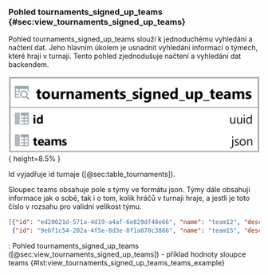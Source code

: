 
### Pohled tournaments_signed_up_teams {#sec:view_tournaments_signed_up_teams}

Pohled tournaments_signed_up_teams slouží k jednoduchému vyhledání a načtení dat.
Jeho hlavním úkolem je usnadnit vyhledání informací o týmech, které hrají v turnaji.
Tento pohled zjednodušuje načtení a vyhledání dat backendem.

![Pohled tournaments_signed_up_teams](../../../../pictures/databaze/views/tournaments_signed_up_teams.png){ height=8.5% }

Id vyjadřuje id turnaje ([@sec:table_tournaments]).

Sloupec teams obsahuje pole s týmy ve formátu json.
Týmy dále obsahují informace jak o sobě, tak i o tom, kolik hráčů v turnaji hraje,
a jestli je toto číslo v rozsahu pro validní velikost týmu.

```{.json .linenos}
[{"id": "ed20021d-571a-4d19-a4af-6e829df48e66", "name": "team12", "description": "team", "num_playing": 1, "valid_team_size": false},
 {"id": "9e6f1c54-202a-4f5e-8d3e-8f1a070c3866", "name": "team15", "description": "team", "num_playing": 4, "valid_team_size": true}]
```

: Pohled tournaments_signed_up_teams ([@sec:view_tournaments_signed_up_teams]) - příklad hodnoty sloupce teams {#lst:view_tournaments_signed_up_teams_teams_example}

